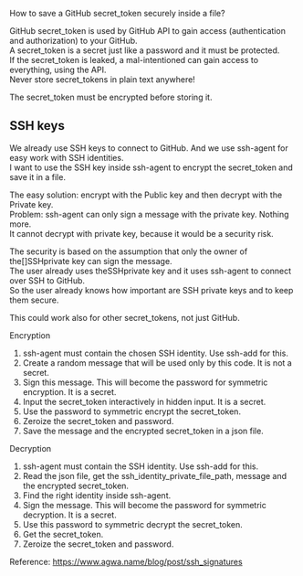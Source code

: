 <!-- markdownlint-disable MD041 -->
[//]: # (auto_md_to_doc_comments segment start A)

How to save a GitHub secret_token securely inside a file?

GitHub secret_token is used by GitHub API to gain access (authentication and authorization) to your GitHub.  
A secret_token is a secret just like a password and it must be protected.  
If the secret_token is leaked, a mal-intentioned can gain access to everything, using the API.  
Never store secret_tokens in plain text anywhere!

The secret_token must be encrypted before storing it.  

## SSH keys

We already use SSH keys to connect to GitHub. And we use ssh-agent for easy work with SSH identities.  
I want to use the SSH key inside ssh-agent to encrypt the secret_token and save it in a file.

The easy solution: encrypt with the Public key and then decrypt with the Private key.  
Problem: ssh-agent can only sign a message with the private key. Nothing more.  
It cannot decrypt with private key, because it would be a security risk.

The security is based on the assumption that only the owner of the[]SSHprivate key can sign the message.  
The user already uses theSSHprivate key and it uses ssh-agent to connect over SSH to GitHub.  
So the user already knows how important are SSH private keys and to keep them secure.

This could work also for other secret_tokens, not just GitHub.

Encryption

1. ssh-agent must contain the chosen SSH identity. Use ssh-add for this.  
2. Create a random message that will be used only by this code. It is not a secret.  
3. Sign this message. This will become the password for symmetric encryption. It is a secret.  
4. Input the secret_token interactively in hidden input. It is a secret.  
5. Use the password to symmetric encrypt the secret_token.  
6. Zeroize the secret_token and password.  
7. Save the message and the encrypted secret_token in a json file.

Decryption

1. ssh-agent must contain the SSH identity. Use ssh-add for this.  
2. Read the json file, get the ssh_identity_private_file_path, message and the encrypted secret_token.  
3. Find the right identity inside ssh-agent.  
4. Sign the message. This will become the password for symmetric decryption. It is a secret.  
5. Use this password to symmetric decrypt the secret_token.  
6. Get the secret_token.  
7. Zeroize the secret_token and password.

Reference: <https://www.agwa.name/blog/post/ssh_signatures>

[//]: # (auto_md_to_doc_comments segment end A)
